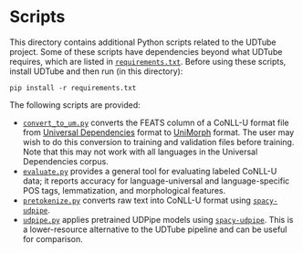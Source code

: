 # Scripts

This directory contains additional Python scripts related to the UDTube project.
Some of these scripts have dependencies beyond what UDTube requires, which are
listed in [`requirements.txt`](requirements.txt). Before using these scripts,
install UDTube and then run (in this directory):

    pip install -r requirements.txt

The following scripts are provided:

-   [`convert_to_um.py`](convert_to_um.py) converts the FEATS column of a
    CoNLL-U format file from [Universal
    Dependencies](https://universaldependencies.org/u/feat/index.html) format to
    [UniMorph](https://unimorph.github.io/schema/) format. The user may wish to
    do this conversion to training and validation files before training. Note
    that this may not work with all languages in the Universal Dependencies
    corpus.
-   [`evaluate.py`](evaluate.py) provides a general tool for evaluating labeled
    CoNLL-U data; it reports accuracy for language-universal and language-specific
    POS tags, lemmatization, and morphological features.
-   [`pretokenize.py`](pretokenize.py) converts raw text into CoNLL-U format
    using [`spacy-udpipe`](https://pypi.org/project/spacy-udpipe/).
-   [`udpipe.py`](updipe.py) applies pretrained UDPipe models using
    [`spacy-udpipe`](https://pypi.org/project/spacy-udpipe/). This is a
    lower-resource alternative to the UDTube pipeline and can be useful for
    comparison.
